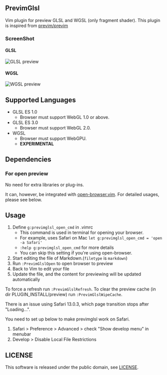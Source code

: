 ## PrevimGlsl

Vim plugin for preview GLSL and WGSL (only fragment shader).
This plugin is inspired from [previm/previm](https://github.com/previm/previm)

### ScreenShot

#### GLSL

![GLSL preview](https://raw.githubusercontent.com/wiki/koturn/vim-previmglsl/images/previmglsl-example.gif)

#### WGSL

![WGSL preview](https://raw.githubusercontent.com/wiki/koturn/vim-previmglsl/images/previmglsl-example-wgsl.gif)

## Supported Languages

* GLSL ES 1.0
    * Browser must support WebGL 1.0 or above.
* GLSL ES 3.0
    * Browser must support WebGL 2.0.
* WGSL
    * Browser must support WebGPU.
    * **EXPERIMENTAL**

## Dependencies

### For open preview

No need for extra libraries or plug-ins.

It can, however, be integrated with [open-browser.vim](https://github.com/tyru/open-browser.vim). For detailed usages, please see below.

## Usage

1. Define `g:previmglsl_open_cmd` in .vimrc
    * This command is used in terminal for opening your browser.
    * For example, uses Safari on Mac `let g:previmglsl_open_cmd = 'open -a Safari'`
    * `:help g:previmglsl_open_cmd` for more details
    * You can skip this setting if you're using open-browser.
2. Start editing the file of Markdown.(`filetype` is `markdown`)
3. Run `:PrevimGlslOpen` to open browser to preview
4. Back to Vim to edit your file
5. Update the file, and the content for previewing will be updated automatically

To force a refresh run `:PrevimGlslRefresh`. To clear the preview cache (in dir PLUGIN_INSTALL/preview) run `:PrevimGlslWipeCache`.

There is an issue using Safari 13.0.3, which page transition stops after "Loading...".

You need to set up below to make previmglsl work on Safari.

1. Safari > Preference > Advanced > check "Show develop menu" in menubar
2. Develop > Disable Local File Restrictions


## LICENSE

This software is released under the public domain, see [LICENSE](LICENSE "LICENSE").
